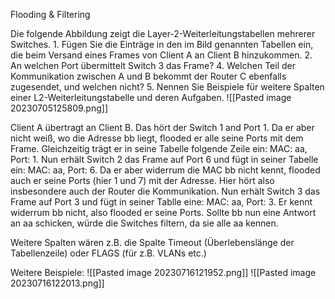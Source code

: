 Flooding & Filtering

Die folgende Abbildung zeigt die Layer-2-Weiterleitungstabellen mehrerer Switches.
	1. Fügen Sie die Einträge in den im Bild genannten Tabellen ein, die beim Versand eines Frames von Client A an Client B hinzukommen.
	2. An welchen Port übermittelt Switch 3 das Frame?
	4. Welchen Teil der Kommunikation zwischen A und B bekommt der Router C ebenfalls zugesendet, und welchen nicht?
	5. Nennen Sie Beispiele für weitere Spalten einer L2-Weiterleitungstabelle und deren Aufgaben.
	![[Pasted image 20230705125809.png]]

Client A übertragt an Client B. Das hört der Switch 1 and Port 1. Da er aber nicht weiß, wo die Adresse bb liegt, flooded er alle seine Ports mit dem Frame. Gleichzeitig trägt er in seine Tabelle folgende Zeile ein: MAC: aa, Port: 1.
Nun erhält Switch 2 das Frame auf Port 6 und fügt in seiner Tabelle ein: MAC: aa, Port: 6. Da er aber widerrum die MAC bb nicht kennt, flooded auch er seine Ports (hier 1 und 7) mit der Adresse. Hier hört also insbesondere auch der Router die Kommunikation. 
Nun erhält Switch 3 das Frame auf Port 3 und fügt in seiner Tablle eine: MAC: aa, Port: 3. Er kennt widerrum bb nicht, also flooded er seine Ports. 
Sollte bb nun eine Antwort an aa schicken, würde die Switches filtern, da sie alle aa kennen.

Weitere Spalten wären z.B. die Spalte Timeout (Überlebenslänge der Tabellenzeile) oder FLAGS (für z.B. VLANs etc.)

Weitere Beispiele: ![[Pasted image 20230716121952.png]]
![[Pasted image 20230716122013.png]]
